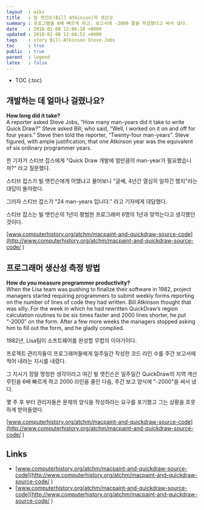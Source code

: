 ```yaml
---
layout  : wiki
title   : 빌 앳킨슨(Bill Atkinson)의 생산성
summary : 프로그램을 6배 빠르게 하고, 보고서에 -2000 줄을 작성했다고 써서 냈다.
date    : 2018-02-08 12:06:18 +0900
updated : 2018-02-08 12:08:52 +0900
tags    : story Bill-Atkinson Steve-Jobs
toc     : true
public  : true
parent  : legend
latex   : false
---
```

* TOC
{:toc}

## 개발하는 데 얼마나 걸렸나요?

>
**How long did it take?**  
A reporter asked Steve Jobs, “How many man-years did it take to write Quick Draw?” Steve asked Bill, who said, “Well, I worked on it on and off for four years.” Steve then told the reporter, “Twenty-four man-years”. Steve figured, with ample justification, that one Atkinson year was the equivalent of six ordinary programmer years.

한 기자가 스티브 잡스에게 "Quick Draw 개발에 얼만큼의 man-year가 필요했습니까?" 라고 질문했다.

스티브 잡스가 빌 앳킨슨에게 어땠냐고 물어보니
"글쎄, 4년간 열심히 일하긴 했지"라는 대답이 돌아왔다.

그러자 스티브 잡스가 "24 man-years 입니다." 라고 기자에게 대답했다.

스티브 잡스는 빌 앳킨슨의 1년이 평범한 프로그래머 6명의 1년과 맞먹는다고 생각했던 것이다.

[www.computerhistory.org/atchm/macpaint-and-quickdraw-source-code](http://www.computerhistory.org/atchm/macpaint-and-quickdraw-source-code/ )

## 프로그래머 생산성 측정 방법

>
**How do you measure programmer productivity?**  
When the Lisa team was pushing to finalize their software in 1982, project managers started requiring programmers to submit weekly forms reporting on the number of lines of code they had written. Bill Atkinson thought that was silly. For the week in which he had rewritten QuickDraw’s region calculation routines to be six times faster and 2000 lines shorter, he put “-2000″ on the form. After a few more weeks the managers stopped asking him to fill out the form, and he gladly complied.

1982년, Lisa팀이 소프트웨어를 완성할 무렵의 이야기이다.

프로젝트 관리자들이 프로그래머들에게 일주일간 작성한 코드 라인 수를 주간 보고서에 적어 내라는 지시를 내렸다.

그 지시가 정말 멍청한 생각이라고 여긴 빌 앳킨슨은 일주일간 QuickDraw의 지역 계산 루틴을 6배 빠르게 하고 2000 라인을 줄인 다음, 주간 보고 양식에 "-2000"을 써서 냈다.

몇 주 후 부터 관리자들은 문제의 양식을 작성하라는 요구를 포기했고 그는 상황을 흐뭇하게 받아들였다.

[www.computerhistory.org/atchm/macpaint-and-quickdraw-source-code](http://www.computerhistory.org/atchm/macpaint-and-quickdraw-source-code/ )

## Links

* [www.computerhistory.org/atchm/macpaint-and-quickdraw-source-code](http://www.computerhistory.org/atchm/macpaint-and-quickdraw-source-code/ )
* [www.computerhistory.org/atchm/macpaint-and-quickdraw-source-code](http://www.computerhistory.org/atchm/macpaint-and-quickdraw-source-code/ )
